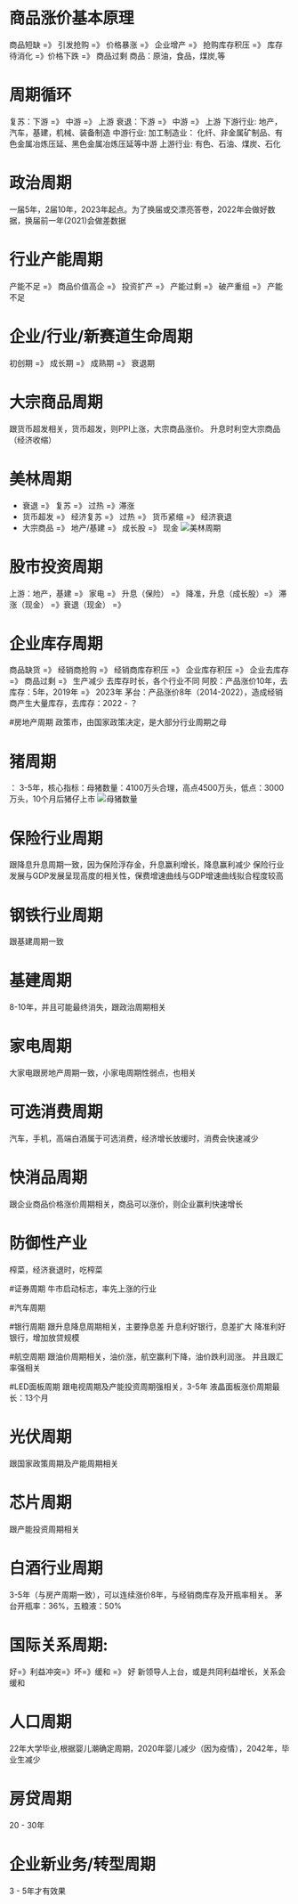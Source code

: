 # 商品涨价基本原理
商品短缺 =》 引发抢购 =》 价格暴涨 =》 企业增产 =》 抢购库存积压 =》 库存待消化 =》价格下跌 =》 商品过剩
商品：原油，食品，煤炭,等

# 周期循环
复苏：下游 =》 中游 =》 上游
衰退：下游 =》 中游 =》 上游
下游行业: 地产，汽车，基建，机械、装备制造
中游行业: 加工制造业： 化纤、非金属矿制品、有色金属冶炼压延、黑色金属冶炼压延等中游
上游行业: 有色、石油、煤炭、石化


# 政治周期
一届5年，2届10年，2023年起点。为了换届或交漂亮答卷，2022年会做好数据，换届前一年(2021)会做差数据

# 行业产能周期
产能不足 =》 商品价值高企 =》 投资扩产 =》 产能过剩 =》 破产重组 =》 产能不足

# 企业/行业/新赛道生命周期
初创期 =》 成长期 =》 成熟期 =》 衰退期

# 大宗商品周期
跟货币超发相关，货币超发，则PPI上涨，大宗商品涨价。 升息时利空大宗商品（经济收缩）

# 美林周期
* 衰退 =》 复苏 =》 过热 =》滞涨 
* 货币超发 =》 经济复苏 =》 过热 =》 货币紧缩 =》 经济衰退
* 大宗商品 =》 地产/基建 =》 成长股 =》 现金 
![美林周期](img/ml_cycle.png)

# 股市投资周期
上游：地产，基建 =》 家电 =》 升息（保险） =》 降准，升息（成长股）=》 滞涨（现金） =》衰退（现金） =》


# 企业库存周期
商品缺货 =》 经销商抢购 =》 经销商库存积压 =》 企业库存积压 =》 企业去库存 =》 商品过剩 =》 生产减少
去库存时长，各个行业不同
阿胶：产品涨价10年，去库存：5年，2019年 =》 2023年
茅台：产品涨价8年（2014-2022），造成经销商产生大量库存，去库存：2022 - ？

#房地产周期
政策市，由国家政策决定，是大部分行业周期之母

# 猪周期
： 3-5年，核心指标：母猪数量：4100万头合理，高点4500万头，低点：3000万头，10个月后猪仔上市
![母猪数量](img/pig_mather_history.png)

# 保险行业周期
跟降息升息周期一致，因为保险浮存金，升息赢利增长，降息赢利减少
保险行业发展与GDP发展呈现高度的相关性，保费增速曲线与GDP增速曲线拟合程度较高

# 钢铁行业周期
跟基建周期一致

# 基建周期
8-10年，并且可能最终消失，跟政治周期相关

# 家电周期
大家电跟房地产周期一致，小家电周期性弱点，也相关

# 可选消费周期
汽车，手机，高端白酒属于可选消费，经济增长放缓时，消费会快速减少

# 快消品周期
跟企业商品价格涨价周期相关，商品可以涨价，则企业赢利快速增长

# 防御性产业
榨菜，经济衰退时，吃榨菜

#证券周期
牛市启动标志，率先上涨的行业

#汽车周期

#银行周期
跟升息降息周期相关，主要挣息差
升息利好银行，息差扩大
降准利好银行，增加放贷规模

#航空周期
跟油价周期相关，油价涨，航空赢利下降，油价跌利润涨。 并且跟汇率强相关

#LED面板周期
跟电视周期及产能投资周期强相关，3-5年
液晶面板涨价周期最长：13个月

# 光伏周期
跟国家政策周期及产能周期相关

# 芯片周期
跟产能投资周期相关

# 白酒行业周期
3-5年（与房产周期一致），可以连续涨价8年，与经销商库存及开瓶率相关。 茅台开瓶率：36%，五粮液：50%

# 国际关系周期:
好=》利益冲突=》坏=》缓和 =》 好
新领导人上台，或是共同利益增长，关系会缓和

# 人口周期
22年大学毕业,根据婴儿潮确定周期，2020年婴儿减少（因为疫情），2042年，毕业生减少

# 房贷周期
20 - 30年

# 企业新业务/转型周期
3 - 5年才有效果













